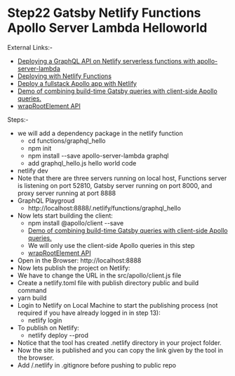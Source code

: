 # Step22 Gatsby Netlify Functions Apollo Server Lambda Helloworld
External Links:-
- [Deploying a GraphQL API on Netlify serverless functions with apollo-server-lambda](https://egghead.io/lessons/apollo-deploying-a-graphql-api-on-netlify-serverless-functions-with-apollo-server-lambda)
- [Deploying with Netlify Functions](https://www.apollographql.com/docs/apollo-server/deployment/netlify/)
- [Deploy a fullstack Apollo app with Netlify](https://www.apollographql.com/blog/deploy-a-fullstack-apollo-app-with-netlify-45a7dfd51b0b/)
- [Demo of combining build-time Gatsby queries with client-side Apollo queries.](https://github.com/jlengstorf/gatsby-with-apollo)
- [wrapRootElement API](https://www.gatsbyjs.com/docs/browser-apis/#wrapRootElement)

Steps:-
- we will add a dependency package in the netlify function
  - cd functions/graphql_hello
  - npm init
  - npm install --save apollo-server-lambda graphql
  - add graphql_hello.js hello world code
- netlify dev
- Note that there are three servers running on local host, Functions server is listening on port 52810, Gatsby server running on port 8000, and proxy server running at port 8888
- GraphQL Playgroud 
  - http://localhost:8888/.netlify/functions/graphql_hello
- Now lets start building the client:
  - npm install @apollo/client --save
  - [Demo of combining build-time Gatsby queries with client-side Apollo queries.](https://github.com/jlengstorf/gatsby-with-apollo)
  - We will only use the client-side Apollo queries in this step
  - [wrapRootElement API](https://www.gatsbyjs.com/docs/browser-apis/#wrapRootElement)
- Open in the Browser: http://localhost:8888
- Now lets publish the project on Netlify:
- We have to change the URL in the src/apollo/client.js file
- Create a netlify.toml file with publish directory public and build command
- yarn build
- Login to Netlify on Local Machine to start the publishing process (not required if you have already logged in in step 13):
  - netlify login
- To publish on Netlify:
  - netlify deploy --prod
- Notice that the tool has created .netlify directory in your project folder.
- Now the site is published and you can copy the link given by the tool in the browser.
- Add /.netlify in .gitignore before pushing to public repo
